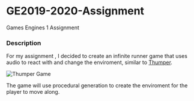 # GE2019-2020-Assignment
Games Engines 1 Assignment 



### Description 

For my assignment , I decided to create an infinite runner game that uses audio to react with and change the enviroment, similar to [Thumper](https://en.wikipedia.org/wiki/Thumper_(video_game)).


![Thumper Game](https://www.google.com/url?sa=i&source=images&cd=&ved=2ahUKEwi88J3A1qblAhVRT8AKHQynDJgQjRx6BAgBEAQ&url=https%3A%2F%2Fwww.youtube.com%2Fwatch%3Fv%3DvfOwkFvumuk&psig=AOvVaw2AC3cJhaoYLyRDEpz8tXmI&ust=1571517889760605)

The game will use procedural generation to create the enviroment for the player to move along.



